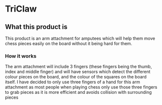 # TriClaw

## What this product is
This product is an arm attachment for amputees which will help them move chess pieces easily on the board without it being hard for them. 

### How it works
The arm attachment will include 3 fingers (these fingers being the thumb, index and middle finger) and will have sensors which detect the different colour pieces on the board, and the colour of the squares on the board itself. I have decided to only use three fingers of a hand for this arm attachment as most people when playing chess only use those three fingers to grab pieces as it is more efficient and avoids collision with surrounding pieces